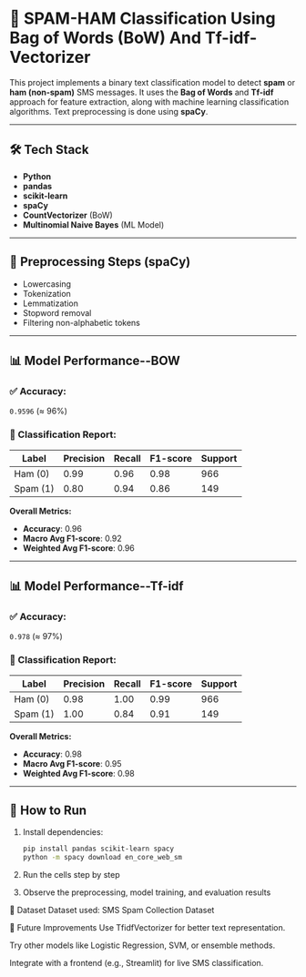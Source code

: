 # 📧 SPAM-HAM Classification Using Bag of Words (BoW) And Tf-idf-Vectorizer

This project implements a binary text classification model to detect **spam** or **ham (non-spam)** SMS messages. It uses the **Bag of Words** and **Tf-idf** approach for feature extraction, along with machine learning classification algorithms. Text preprocessing is done using **spaCy**.

---

## 🛠️ Tech Stack

- **Python**
- **pandas**
- **scikit-learn**
- **spaCy**
- **CountVectorizer** (BoW)
- **Multinomial Naive Bayes** (ML Model)

---

## 🧹 Preprocessing Steps (spaCy)
- Lowercasing
- Tokenization
- Lemmatization
- Stopword removal
- Filtering non-alphabetic tokens

---

## 📊 Model Performance--BOW

### ✅ Accuracy:
`0.9596` (≈ 96%)

### 🧾 Classification Report:
| Label | Precision | Recall | F1-score | Support |
|-------|-----------|--------|----------|---------|
| Ham (0) | 0.99 | 0.96 | 0.98 | 966 |
| Spam (1) | 0.80 | 0.94 | 0.86 | 149 |

**Overall Metrics:**
- **Accuracy**: 0.96
- **Macro Avg F1-score**: 0.92
- **Weighted Avg F1-score**: 0.96

---

## 📊 Model Performance--Tf-idf

### ✅ Accuracy:
`0.978` (≈ 97%)

### 🧾 Classification Report:
| Label | Precision | Recall | F1-score | Support |
|-------|-----------|--------|----------|---------|
| Ham (0) | 0.98    | 1.00   | 0.99     | 966 |
| Spam (1) | 1.00   | 0.84   | 0.91     | 149 |


**Overall Metrics:**
- **Accuracy**: 0.98
- **Macro Avg F1-score**: 0.95
- **Weighted Avg F1-score**: 0.98

---


## 📂 How to Run

1. Install dependencies:
   ```bash
   pip install pandas scikit-learn spacy
   python -m spacy download en_core_web_sm
2. Run the cells step by step

3. Observe the preprocessing, model training, and evaluation results

📁 Dataset
Dataset used: SMS Spam Collection Dataset

🧠 Future Improvements
Use TfidfVectorizer for better text representation.

Try other models like Logistic Regression, SVM, or ensemble methods.

Integrate with a frontend (e.g., Streamlit) for live SMS classification.
